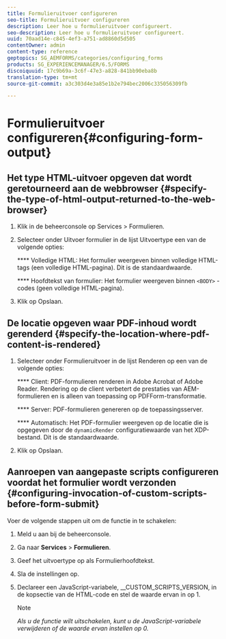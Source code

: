 ```yaml
---
title: Formulieruitvoer configureren
seo-title: Formulieruitvoer configureren
description: Leer hoe u formulieruitvoer configureert.
seo-description: Leer hoe u formulieruitvoer configureert.
uuid: 70aad14e-c845-4ef3-a751-ad8860d5d505
contentOwner: admin
content-type: reference
geptopics: SG_AEMFORMS/categories/configuring_forms
products: SG_EXPERIENCEMANAGER/6.5/FORMS
discoiquuid: 17c9b69a-3c6f-47e3-a828-841bb90eba8b
translation-type: tm+mt
source-git-commit: a3c303d4e3a85e1b2e794bec2006c335056309fb

---
```



# Formulieruitvoer configureren{#configuring-form-output}

## Het type HTML-uitvoer opgeven dat wordt geretourneerd aan de webbrowser {#specify-the-type-of-html-output-returned-to-the-web-browser}

1. Klik in de beheerconsole op Services > Formulieren.
1. Selecteer onder Uitvoer formulier in de lijst Uitvoertype een van de volgende opties:

   **** Volledige HTML: Het formulier weergeven binnen volledige HTML-tags (een volledige HTML-pagina). Dit is de standaardwaarde.

   **** Hoofdtekst van formulier: Het formulier weergeven binnen `<BODY>` -codes (geen volledige HTML-pagina).

1. Klik op Opslaan.

## De locatie opgeven waar PDF-inhoud wordt gerenderd {#specify-the-location-where-pdf-content-is-rendered}

1. Selecteer onder Formulieruitvoer in de lijst Renderen op een van de volgende opties:

   **** Client: PDF-formulieren renderen in Adobe Acrobat of Adobe Reader. Rendering op de client verbetert de prestaties van AEM-formulieren en is alleen van toepassing op PDFForm-transformatie.

   **** Server: PDF-formulieren genereren op de toepassingsserver.

   **** Automatisch: Het PDF-formulier weergeven op de locatie die is opgegeven door de `dynamicRender` configuratiewaarde van het XDP-bestand. Dit is de standaardwaarde.

1. Klik op Opslaan.

## Aanroepen van aangepaste scripts configureren voordat het formulier wordt verzonden {#configuring-invocation-of-custom-scripts-before-form-submit}

Voer de volgende stappen uit om de functie in te schakelen:

1. Meld u aan bij de beheerconsole.
1. Ga naar **Services** > **Formulieren**.
1. Geef het uitvoertype op als Formulierhoofdtekst.
1. Sla de instellingen op.
1. Declareer een JavaScript-variabele, __CUSTOM_SCRIPTS_VERSION, in de kopsectie van de HTML-code en stel de waarde ervan in op 1.

   >[!NOTE]
   >
   >*Als u de functie wilt uitschakelen, kunt u de JavaScript-variabele verwijderen of de waarde ervan instellen op 0.*

